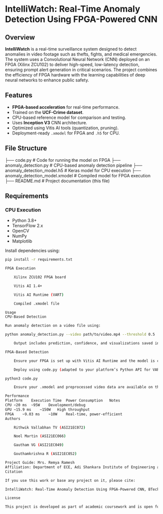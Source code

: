 # IntelliWatch: Real-Time Anomaly Detection Using FPGA-Powered CNN

## Overview

**IntelliWatch** is a real-time surveillance system designed to detect anomalies in video footage such as thefts, fights, and medical emergencies. The system uses a Convolutional Neural Network (CNN) deployed on an FPGA (Xilinx ZCU102) to deliver high-speed, low-latency detection, ensuring prompt alert generation in critical scenarios. The project combines the efficiency of FPGA hardware with the learning capabilities of deep neural networks to enhance public safety.

## Features

- **FPGA-based acceleration** for real-time performance.
- Trained on the **UCF-Crime dataset**.
- CPU-based reference model for comparison and testing.
- Uses **Inception V3** CNN architecture.
- Optimized using Vitis AI tools (quantization, pruning).
- Deployment-ready `.xmodel` for FPGA and `.h5` for CPU.

## File Structure

├── code.py # Code for running the model on FPGA
├── anomaly_detection.py # CPU-based anomaly detection pipeline
├── anomaly_detection_model.h5 # Keras model for CPU execution
├── anomaly_detection_model.xmodel # Compiled model for FPGA execution
├── README.md # Project documentation (this file)


## Requirements

### CPU Execution
- Python 3.8+
- TensorFlow 2.x
- OpenCV
- NumPy
- Matplotlib

Install dependencies using:

```bash
pip install -r requirements.txt

FPGA Execution

    Xilinx ZCU102 FPGA board

    Vitis AI 1.4+

    Vitis AI Runtime (VART)

    Compiled .xmodel file

Usage
CPU-Based Detection

Run anomaly detection on a video file using:

python anomaly_detection.py --video path/to/video.mp4 --threshold 0.5

    Output includes prediction, confidence, and visualizations saved in a timestamped folder.

FPGA-Based Detection

    Ensure your FPGA is set up with Vitis AI Runtime and the model is compiled to .xmodel.

    Deploy using code.py (adapted to your platform’s Python API for VART).

python3 code.py

    Ensure your .xmodel and preprocessed video data are available on the target platform.

Performance
Platform	Execution Time	Power Consumption	Notes
CPU	<20 ms	~95W	Development/debug
GPU	~15.9 ms	~150W	High throughput
FPGA	~9.03 ms	~10W	Real-time, power-efficient
Authors

    Rithwik Vallabhan TV (ASI21EC072)

    Noel Martin (ASI21EC066)

    Gautham VG (ASI21EC049)

    Gouthamkrishna R (ASI21EC052)

Project Guide: Mrs. Remya Ramesh
Affiliation: Department of ECE, Adi Shankara Institute of Engineering and Technology
Citation

If you use this work or base any project on it, please cite:

IntelliWatch: Real-Time Anomaly Detection Using FPGA-Powered CNN, BTech Project Report, ASIET, 2025.

License

This project is developed as part of academic coursework and is open for research and educational use.
